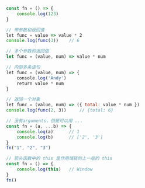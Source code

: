 ```javascript
const fn = () => {
	console.log(123)
}
```

```javascript
// 带参数和返回值
let func = value => value * 2
console.log(func(3))    // 6
```

```javascript
// 多个参数和返回值
let func = (value, num) => value * num
```

```javascript
// 内部多条语句
let func = (value, num) => {
    console.log('Andy')
    return value * num
}
```

```javascript
// 返回一个对象
let func = (value, num) => ({ total: value * num })
console.log(func(2, 3)) 	// {total: 6}
```

```javascript
// 没有arguments，但是可以用 ...
const fn = (a, ...b) => {
	console.log(a)      // 1
	console.log(b)      // ['2', '3']
}
fn("1", "2", "3")
```

```javascript
// 箭头函数中的 this 是作用域链的上一层的 this
const fn = () => {
	console.log(this)   // Window
}
fn()
```